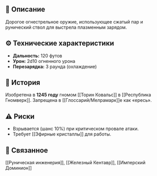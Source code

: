 
## 📜 Описание  
Дорогое огнестрельное оружие, использующее сжатый пар и рунический ствол для выстрела плазменным зарядом.  

## ⚙️ Технические характеристики  
- **Дальность:** 120 футов  
- **Урон:** 2d10 огненного урона  
- **Перезарядка:** 3 раунда (охлаждение)  

## 📅 История  
Изобретена в **1245 году** гномом [[Торин Ковальс]] в [[Республика Гномверк]]. Запрещена в [[Глоссарий/Мелрамарк]]е как «ересь».  

## ⚠️ Риски  
- Взрывается (шанс 10%) при критическом провале атаки.  
- Требует [[Эфирные кристаллы]] для работы.  

## 🔗 Связанное  
[[Руническая инженерия]], [[Железный Кентавр]], [[Имперский Доминион]]  